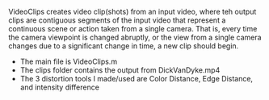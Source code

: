 VideoClips creates video clip(shots) from an input video, where teh output clips are contiguous segments of the input video that represent a continuous scene or action taken from a single camera. That is, every time the camera viewpoint is changed abruptly, or the view from a single camera changes due to a significant change in time, a new clip should begin.

- The main file is VideoClips.m
- The clips folder contains the output from DickVanDyke.mp4
- The 3 distortion tools I made/used are Color Distance, Edge Distance, and intensity difference

